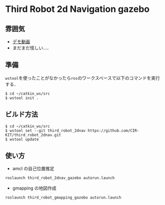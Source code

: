 # Third Robot 2d Navigation gazebo

## 雰囲気
- [デモ動画](https://youtu.be/t8RvtNwTC90)
- まだまだ怪しい…．

## 準備
`wstool`を使ったことがなかったら`ros`のワークスペースで以下のコマンドを実行する．

```
$ cd ~/catkin_ws/src
$ wstool init .
```

## ビルド方法

```
$ cd ~/catkin_ws/src
$ wstool set --git third_robot_2dnav https://github.com/CIR-KIT/third_robot_2dnav.git
$ wstool update
```

## 使い方
- amcl の自己位置推定

```bash
roslaunch third_robot_2dnav_gazebo autorun.launch 
```

- gmapping の地図作成

```bash
roslaunch third_robot_gmapping_gazebo autorun.launch 
```
